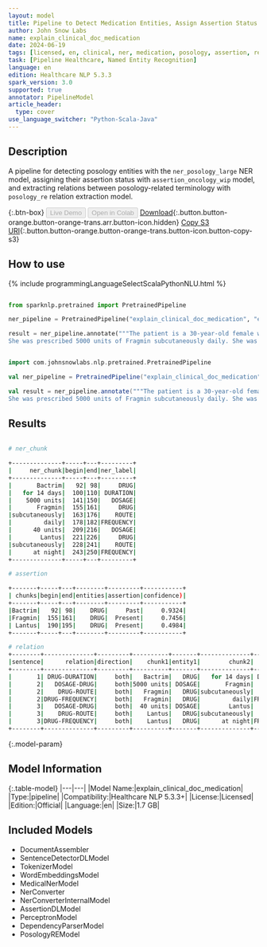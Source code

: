 ```yaml
---
layout: model
title: Pipeline to Detect Medication Entities, Assign Assertion Status and Find Relations
author: John Snow Labs
name: explain_clinical_doc_medication
date: 2024-06-19
tags: [licensed, en, clinical, ner, medication, posology, assertion, relation_extraction, pipeline]
task: [Pipeline Healthcare, Named Entity Recognition]
language: en
edition: Healthcare NLP 5.3.3
spark_version: 3.0
supported: true
annotator: PipelineModel
article_header:
  type: cover
use_language_switcher: "Python-Scala-Java"
---
```


## Description

A pipeline for detecting posology entities with the `ner_posology_large` NER model, assigning their assertion status with `assertion_oncology_wip` model, and extracting relations between posology-related terminology with `posology_re` relation extraction model.

{:.btn-box}
<button class="button button-orange" disabled>Live Demo</button>
<button class="button button-orange" disabled>Open in Colab</button>
[Download](https://s3.amazonaws.com/auxdata.johnsnowlabs.com/clinical/models/explain_clinical_doc_medication_en_5.3.3_3.0_1718825386195.zip){:.button.button-orange.button-orange-trans.arr.button-icon.hidden}
[Copy S3 URI](s3://auxdata.johnsnowlabs.com/clinical/models/explain_clinical_doc_medication_en_5.3.3_3.0_1718825386195.zip){:.button.button-orange.button-orange-trans.button-icon.button-copy-s3}

## How to use



<div class="tabs-box" markdown="1">
{% include programmingLanguageSelectScalaPythonNLU.html %}
  
```python

from sparknlp.pretrained import PretrainedPipeline

ner_pipeline = PretrainedPipeline("explain_clinical_doc_medication", "en", "clinical/models")

result = ner_pipeline.annotate("""The patient is a 30-year-old female with diabetes mellitus type 2. She received a course of Bactrim for 14 days for UTI. 
She was prescribed 5000 units of Fragmin subcutaneously daily. She was also prescribed 40 units of Lantus subcutaneously at night.""")

```
```scala

import com.johnsnowlabs.nlp.pretrained.PretrainedPipeline

val ner_pipeline = PretrainedPipeline("explain_clinical_doc_medication", "en", "clinical/models")

val result = ner_pipeline.annotate("""The patient is a 30-year-old female with diabetes mellitus type 2. She received a course of Bactrim for 14 days for UTI. 
She was prescribed 5000 units of Fragmin subcutaneously daily. She was also prescribed 40 units of Lantus subcutaneously at night.""")

```
</div>

## Results

```bash

# ner_chunk

+--------------+-----+---+---------+
|     ner_chunk|begin|end|ner_label|
+--------------+-----+---+---------+
|       Bactrim|   92| 98|     DRUG|
|   for 14 days|  100|110| DURATION|
|    5000 units|  141|150|   DOSAGE|
|       Fragmin|  155|161|     DRUG|
|subcutaneously|  163|176|    ROUTE|
|         daily|  178|182|FREQUENCY|
|      40 units|  209|216|   DOSAGE|
|        Lantus|  221|226|     DRUG|
|subcutaneously|  228|241|    ROUTE|
|      at night|  243|250|FREQUENCY|
+--------------+-----+---+---------+

# assertion

+-------+-----+---+--------+---------+-----------+
| chunks|begin|end|entities|assertion|confidence)|
+-------+-----+---+--------+---------+-----------+
|Bactrim|   92| 98|    DRUG|     Past|     0.9324|
|Fragmin|  155|161|    DRUG|  Present|     0.7456|
| Lantus|  190|195|    DRUG|  Present|     0.4984|
+-------+-----+---+--------+---------+-----------+

# relation
+--------+--------------+---------+----------+-------+--------------+---------+----------+
|sentence|      relation|direction|    chunk1|entity1|        chunk2|  entity2|confidence|
+--------+--------------+---------+----------+-------+--------------+---------+----------+
|       1| DRUG-DURATION|     both|   Bactrim|   DRUG|   for 14 days| DURATION|       1.0|
|       2|   DOSAGE-DRUG|     both|5000 units| DOSAGE|       Fragmin|     DRUG|       1.0|
|       2|    DRUG-ROUTE|     both|   Fragmin|   DRUG|subcutaneously|    ROUTE|       1.0|
|       2|DRUG-FREQUENCY|     both|   Fragmin|   DRUG|         daily|FREQUENCY|       1.0|
|       3|   DOSAGE-DRUG|     both|  40 units| DOSAGE|        Lantus|     DRUG|       1.0|
|       3|    DRUG-ROUTE|     both|    Lantus|   DRUG|subcutaneously|    ROUTE|       1.0|
|       3|DRUG-FREQUENCY|     both|    Lantus|   DRUG|      at night|FREQUENCY|       1.0|
+--------+--------------+---------+----------+-------+--------------+---------+----------+

```

{:.model-param}
## Model Information

{:.table-model}
|---|---|
|Model Name:|explain_clinical_doc_medication|
|Type:|pipeline|
|Compatibility:|Healthcare NLP 5.3.3+|
|License:|Licensed|
|Edition:|Official|
|Language:|en|
|Size:|1.7 GB|

## Included Models

- DocumentAssembler
- SentenceDetectorDLModel
- TokenizerModel
- WordEmbeddingsModel
- MedicalNerModel
- NerConverter
- NerConverterInternalModel
- AssertionDLModel
- PerceptronModel
- DependencyParserModel
- PosologyREModel
